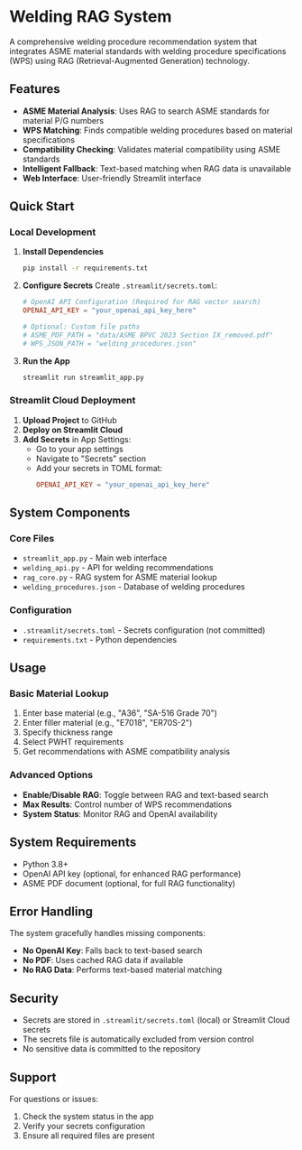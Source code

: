 # Welding RAG System

A comprehensive welding procedure recommendation system that integrates ASME material standards with welding procedure specifications (WPS) using RAG (Retrieval-Augmented Generation) technology.

## Features

- **ASME Material Analysis**: Uses RAG to search ASME standards for material P/G numbers
- **WPS Matching**: Finds compatible welding procedures based on material specifications
- **Compatibility Checking**: Validates material compatibility using ASME standards
- **Intelligent Fallback**: Text-based matching when RAG data is unavailable
- **Web Interface**: User-friendly Streamlit interface

## Quick Start

### Local Development

1. **Install Dependencies**
   ```bash
   pip install -r requirements.txt
   ```

2. **Configure Secrets**
   Create `.streamlit/secrets.toml`:
   ```toml
   # OpenAI API Configuration (Required for RAG vector search)
   OPENAI_API_KEY = "your_openai_api_key_here"
   
   # Optional: Custom file paths
   # ASME_PDF_PATH = "data/ASME BPVC 2023 Section IX_removed.pdf"
   # WPS_JSON_PATH = "welding_procedures.json"
   ```

3. **Run the App**
   ```bash
   streamlit run streamlit_app.py
   ```

### Streamlit Cloud Deployment

1. **Upload Project** to GitHub
2. **Deploy on Streamlit Cloud**
3. **Add Secrets** in App Settings:
   - Go to your app settings
   - Navigate to "Secrets" section
   - Add your secrets in TOML format:
     ```toml
     OPENAI_API_KEY = "your_openai_api_key_here"
     ```

## System Components

### Core Files

- `streamlit_app.py` - Main web interface
- `welding_api.py` - API for welding recommendations
- `rag_core.py` - RAG system for ASME material lookup
- `welding_procedures.json` - Database of welding procedures

### Configuration

- `.streamlit/secrets.toml` - Secrets configuration (not committed)
- `requirements.txt` - Python dependencies

## Usage

### Basic Material Lookup

1. Enter base material (e.g., "A36", "SA-516 Grade 70")
2. Enter filler material (e.g., "E7018", "ER70S-2")
3. Specify thickness range
4. Select PWHT requirements
5. Get recommendations with ASME compatibility analysis

### Advanced Options

- **Enable/Disable RAG**: Toggle between RAG and text-based search
- **Max Results**: Control number of WPS recommendations
- **System Status**: Monitor RAG and OpenAI availability

## System Requirements

- Python 3.8+
- OpenAI API key (optional, for enhanced RAG performance)
- ASME PDF document (optional, for full RAG functionality)

## Error Handling

The system gracefully handles missing components:
- **No OpenAI Key**: Falls back to text-based search
- **No PDF**: Uses cached RAG data if available
- **No RAG Data**: Performs text-based material matching

## Security

- Secrets are stored in `.streamlit/secrets.toml` (local) or Streamlit Cloud secrets
- The secrets file is automatically excluded from version control
- No sensitive data is committed to the repository

## Support

For questions or issues:
1. Check the system status in the app
2. Verify your secrets configuration
3. Ensure all required files are present 